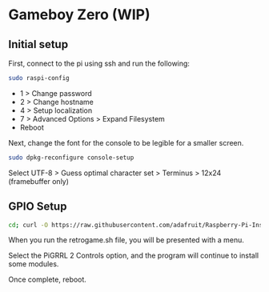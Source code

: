 # Gameboy Zero (WIP)

## Initial setup

First, connect to the pi using ssh and run the following:

```bash
sudo raspi-config
```

* 1 > Change password
* 2 > Change hostname
* 4 > Setup localization
* 7 > Advanced Options > Expand Filesystem
* Reboot

Next, change the font for the console to be legible for a smaller screen.

```bash
sudo dpkg-reconfigure console-setup
```

Select UTF-8 > Guess optimal character set > Terminus > 12x24 (framebuffer only)

## GPIO Setup

```bash
cd; curl -O https://raw.githubusercontent.com/adafruit/Raspberry-Pi-Installer-Scripts/master/retrogame.sh; sudo bash retrogame.sh
```

When you run the retrogame.sh file, you will be presented with a menu.

Select the PiGRRL 2 Controls option, and the program will continue to install some modules.

Once complete, reboot.